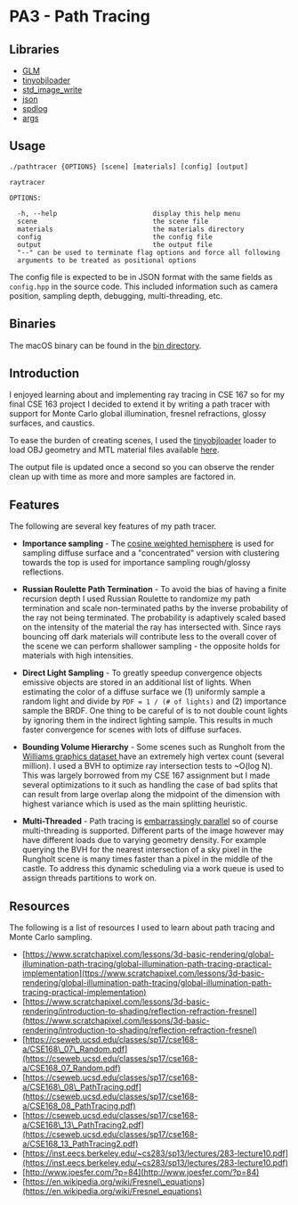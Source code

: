 # PA3 - Path Tracing

## Libraries

- [GLM](https://github.com/g-truc/glm)
- [tinyobjloader](https://github.com/syoyo/tinyobjloader)
- [std\_image\_write](https://github.com/nothings/stb/blob/master/stb_image_write.h)
- [json](https://github.com/nlohmann/json)
- [spdlog](https://github.com/gabime/spdlog)
- [args](https://github.com/Taywee/args)

## Usage

```
./pathtracer {OPTIONS} [scene] [materials] [config] [output]

raytracer

OPTIONS:

  -h, --help                        display this help menu
  scene                             the scene file
  materials                         the materials directory
  config                            the config file
  output                            the output file
  "--" can be used to terminate flag options and force all following
  arguments to be treated as positional options
```

The config file is expected to be in JSON format with the same fields as `config.hpp` in the source code. This included information such as camera position, sampling depth, debugging, multi-threading, etc.

## Binaries

The macOS binary can be found in the [bin directory](bin).

## Introduction

I enjoyed learning about and implementing ray tracing in CSE 167 so for my final CSE 163 project I decided to extend it by writing a path tracer with support for Monte Carlo global illumination, fresnel refractions, glossy surfaces, and caustics.

To ease the burden of creating scenes, I used the [tinyobjloader](https://github.com/syoyo/tinyobjloader) loader to load OBJ geometry and MTL material files available [here](http://graphics.cs.williams.edu/data/meshes.xml).

The output file is updated once a second so you can observe the render clean up with time as more and more samples are factored in.

## Features

The following are several key features of my path tracer.

- **Importance sampling** - The [cosine weighted hemisphere](http://www.rorydriscoll.com/2009/01/07/better-sampling/) is used for sampling diffuse surface and a "concentrated" version with clustering towards the top is used for importance sampling rough/glossy reflections.

- **Russian Roulette Path Termination** - To avoid the bias of having a finite recursion depth I used Russian Roulette to randomize my path termination and scale non-terminated paths by the inverse probability of the ray not being terminated. The probability is adaptively scaled based on the intensity of the material the ray has intersected with. Since rays bouncing off dark materials will contribute less to the overall cover of the scene we can perform shallower sampling - the opposite holds for materials with high intensities.

- **Direct Light Sampling** - To greatly speedup convergence objects emissive objects are stored in an additional list of lights. When estimating the color of a diffuse surface we (1) uniformly sample a random light and divide by `PDF = 1 / (# of lights)` and (2) importance sample the BRDF. One thing to be careful of is to not double count lights by ignoring them in the indirect lighting sample. This results in much faster convergence for scenes with lots of diffuse surfaces.

- **Bounding Volume Hierarchy** - Some scenes such as Rungholt from the [Williams graphics dataset ](http://graphics.cs.williams.edu/data/meshes.xml) have an extremely high vertex count (several million). I used a BVH to optimize ray intersection tests to ~O(log N). This was largely borrowed from my CSE 167 assignment but I made several optimizations to it such as handling the case of bad splits that can result from large overlap along the midpoint of the dimension with highest variance which is used as the main splitting heuristic.

- **Multi-Threaded** - Path tracing is [embarrassingly parallel](https://en.wikipedia.org/wiki/Embarrassingly_parallel) so of course multi-threading is supported. Different parts of the image however may have different loads due to varying geometry density. For example querying the BVH for the nearest intersection of a sky pixel in the Rungholt scene is many times faster than a pixel in the middle of the castle. To address this dynamic scheduling via a work queue is used to assign threads partitions to work on.

## Resources

The following is a list of resources I used to learn about path tracing and Monte Carlo sampling.

- [https://www.scratchapixel.com/lessons/3d-basic-rendering/global-illumination-path-tracing/global-illumination-path-tracing-practical-implementation](ttps://www.scratchapixel.com/lessons/3d-basic-rendering/global-illumination-path-tracing/global-illumination-path-tracing-practical-implementation)
- [https://www.scratchapixel.com/lessons/3d-basic-rendering/introduction-to-shading/reflection-refraction-fresnel](https://www.scratchapixel.com/lessons/3d-basic-rendering/introduction-to-shading/reflection-refraction-fresnel)
- [https://cseweb.ucsd.edu/classes/sp17/cse168-a/CSE168\_07\_Random.pdf](https://cseweb.ucsd.edu/classes/sp17/cse168-a/CSE168_07_Random.pdf)
- [https://cseweb.ucsd.edu/classes/sp17/cse168-a/CSE168\_08\_PathTracing.pdf](https://cseweb.ucsd.edu/classes/sp17/cse168-a/CSE168_08_PathTracing.pdf)
- [https://cseweb.ucsd.edu/classes/sp17/cse168-a/CSE168\_13\_PathTracing2.pdf](https://cseweb.ucsd.edu/classes/sp17/cse168-a/CSE168_13_PathTracing2.pdf)
- [https://inst.eecs.berkeley.edu/~cs283/sp13/lectures/283-lecture10.pdf](https://inst.eecs.berkeley.edu/~cs283/sp13/lectures/283-lecture10.pdf)
- [http://www.joesfer.com/?p=84](http://www.joesfer.com/?p=84)
- [https://en.wikipedia.org/wiki/Fresnel\_equations](https://en.wikipedia.org/wiki/Fresnel_equations)